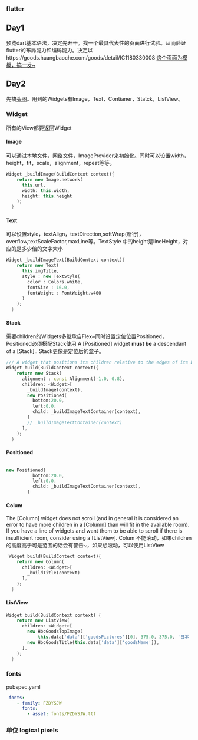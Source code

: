 ### flutter 

## Day1
预览dart基本语法，决定先开干。找一个最具代表性的页面进行试验。从而验证flutter的布局能力和编码能力。决定以https://goods.huangbaoche.com/goods/detail/IC1180330008 [这个页面为模板，搞一发~](https://fr-static.huangbaoche.com/20180501/goods.huangbaoche.com_goods_detail_IC1180330008(HBCC).48cf025ee05e4d5e.png)

## Day2

先搞[头图](https://fr-static.huangbaoche.com/20180501/top.4cf7ca4db94df898.png)。用到的Widgets有Image，Text，Contianer，Statck，ListView。

### Widget
所有的View都要返回Widget

#### Image

可以通过本地文件，网络文件，ImageProvider来初始化。同时可以设置width，height，fit，scale，alignment，repeat等等。

```dart
Widget _buildImage(BuildContext context){
    return new Image.network(
      this.url,
      width: this.width,
      height: this.height
    );  
  }
```
#### Text
可以设置style，textAlign，textDirection,softWrap(断行)，overflow,textScaleFactor,maxLine等。TextStyle 中的height是lineHeight，对应的是多少倍的文字大小

```dart
Widget _buildImageText(BuildContext context){
    return new Text(
      this.imgTitle,
      style : new TextStyle(
        color : Colors.white,
        fontSize : 16.0,
        fontWeight : FontWeight.w400
      )
    );
  }
```
#### Stack
需要children的Widgets多继承自Flex~同时设置定位位置Positioned，Positioned必须搭配Stack使用 A [Positioned] widget **must be** a descendant of a [Stack].. Stack更像是定位后的盒子。

```dart 
/// A widget that positions its children relative to the edges of its box.
Widget build(BuildContext context){
    return new Stack(
      alignment : const Alignment(-1.0, 0.8),
      children: <Widget>[
        _buildImage(context),
        new Positioned(
          bottom:20.0,
          left:0.0,
          child: _buildImageTextContainer(context),
        )
        // _buildImageTextContainer(context)
      ],
    );
  }
```

#### Positioned

```dart

new Positioned(
          bottom:20.0,
          left:0.0,
          child: _buildImageTextContainer(context),
        )
```
#### Colum

 The [Column] widget does not scroll (and in general it is considered an error to have more children in a [Column] than will fit in the available room). If you have a line of widgets and want them to be able to scroll if there is
insufficient room, consider using a [ListView].
Colum 不能滚动，如果children的高度高于可是范围的话会有警告~，如果想滚动，可以使用ListView

```dart
 Widget build(BuildContext context){
    return new Column(
      children: <Widget>[
        _buildTitle(context)
      ],
    );
  }
```

#### ListView

```dart
Widget build(BuildContext context) {
    return new ListView(
      children: <Widget>[
        new HbcGoodsTopImage(
            this.data['data']['goodsPictures'][0], 375.0, 375.0, '日本 - 东京'),
        new HbcGoodsTitle(this.data['data']['goodsName']),
      ],
    );
  }
```
### fonts

pubspec.yaml

```yaml
 fonts:
    - family: FZDYSJW
      fonts:
        - asset: fonts/FZDYSJW.ttf

```

### 单位 logical pixels
